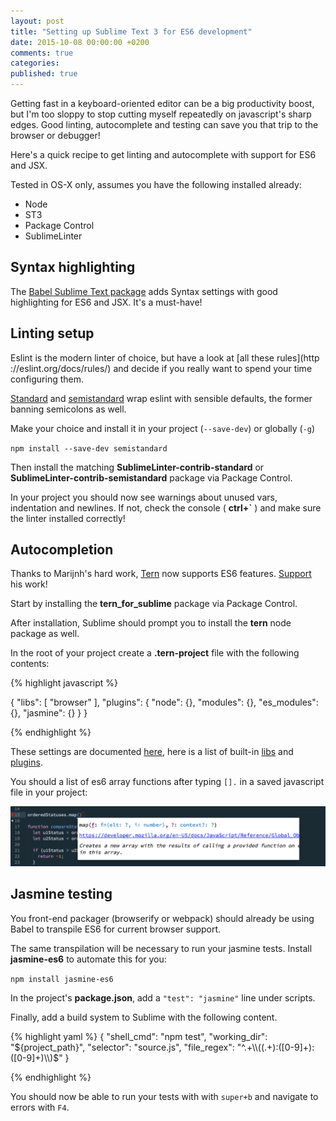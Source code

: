 ```yaml
---
layout: post
title: "Setting up Sublime Text 3 for ES6 development"
date: 2015-10-08 00:00:00 +0200
comments: true
categories:
published: true
---
```


Getting fast in a keyboard-oriented editor can be a big productivity boost, but I'm too sloppy to stop cutting myself repeatedly on javascript's sharp edges. Good linting, autocomplete and testing can save you that trip to the browser or debugger!

Here's a quick recipe to get linting and autocomplete with support for ES6 and JSX.

Tested in OS-X only, assumes you have the following installed already:

* Node
* ST3
* Package Control
* SublimeLinter

## Syntax highlighting

The [Babel Sublime Text package](https://github.com/babel/babel-sublime#installation)  adds Syntax settings with good highlighting for ES6 and JSX. It's a must-have!


## Linting setup

Eslint is the modern linter of choice, but have a look at [all these rules](http
://eslint.org/docs/rules/) and decide if you really want to spend your time configuring them.

[Standard](http://standardjs.com) and [semistandard](https://github.com/Flet/semistandard) wrap eslint with sensible defaults, the former banning semicolons as well.

Make your choice and install it in your project (`--save-dev`) or globally (`-g`)

`npm install --save-dev semistandard`

Then install the matching **SublimeLinter-contrib-standard** or **SublimeLinter-contrib-semistandard** package via Package Control.

In your project you should now see warnings about unused vars, indentation and newlines. If not, check the console ( **ctrl+`** ) and make sure the linter installed correctly!

## Autocompletion

Thanks to Marijnh's hard work, [Tern](http://github.com/marijnh/tern) now supports ES6 features. [Support](https://marijnhaverbeke.nl/fund/) his work!

Start by installing the **tern\_for\_sublime** package via Package Control.

After installation, Sublime should prompt you to install the **tern** node package as well.

In the root of your project create a **.tern-project** file with the following contents:

{% highlight javascript %}

{
  "libs": [
    "browser"
  ],
  "plugins": {
     "node": {},
     "modules": {},
     "es_modules": {},
     "jasmine": {}
  }
}

{% endhighlight %}

These settings are documented [here](http://ternjs.net/doc/manual.html#configuration), here is a list of built-in [libs](https://github.com/marijnh/tern/tree/master/defs) and [plugins](https://github.com/marijnh/tern/tree/master/plugins).

You should a list of es6 array functions after typing `[].` in a saved javascript file in your project:

![Screenshot](/images/sublime-tern.png)

## Jasmine testing

You front-end packager (browserify or webpack) should already be using Babel to transpile ES6 for current browser support.

The same transpilation will be necessary to run your jasmine tests. Install **jasmine-es6** to automate this for you:

`npm install jasmine-es6`

In the project's **package.json**, add a `"test": "jasmine"` line under scripts.

Finally, add a build system to Sublime with the following content.

{% highlight yaml %}
{
    "shell_cmd": "npm test",
    "working_dir": "${project_path}",
    "selector": "source.js",
    "file_regex": "^.+\\((.+):([0-9]+):([0-9]+)\\)$"
}

{% endhighlight %}

You should now be able to run your tests with with `super+b` and navigate to errors with `F4`.
